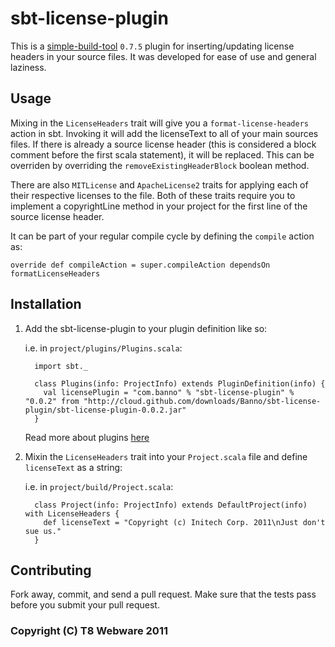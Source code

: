sbt-license-plugin
==========
This is a [simple-build-tool](http://simple-build-tool.googlecode.com/) `0.7.5` plugin for inserting/updating license headers in your source files. It was developed for ease of use and general laziness.

Usage
-----
Mixing in the `LicenseHeaders` trait will give you a `format-license-headers` action in sbt. Invoking it will add the licenseText to all of your main sources files. If there is already a source license header (this is considered a block comment before the first scala statement), it will be replaced. This can be overriden by overriding the `removeExistingHeaderBlock` boolean method.

There are also `MITLicense` and `ApacheLicense2` traits for applying each of their respective licenses to the file. Both of these traits require you to implement a copyrightLine method in your project for the first line of the source license header.

It can be part of your regular compile cycle by defining the `compile` action as:

    override def compileAction = super.compileAction dependsOn formatLicenseHeaders

Installation
------------
1. Add the sbt-license-plugin to your plugin definition like so:

     i.e. in `project/plugins/Plugins.scala`:

         import sbt._

         class Plugins(info: ProjectInfo) extends PluginDefinition(info) {
           val licensePlugin = "com.banno" % "sbt-license-plugin" % "0.0.2" from "http://cloud.github.com/downloads/Banno/sbt-license-plugin/sbt-license-plugin-0.0.2.jar"
         }

     Read more about plugins [here](http://www.scala-sbt.org/0.7.7/docs/SbtPlugins.html)
2. Mixin the `LicenseHeaders` trait into your `Project.scala` file and define `licenseText` as a string:

     i.e. in `project/build/Project.scala`:

         class Project(info: ProjectInfo) extends DefaultProject(info) with LicenseHeaders {
           def licenseText = "Copyright (c) Initech Corp. 2011\nJust don't sue us."
         }

Contributing
------------
Fork away, commit, and send a pull request. Make sure that the tests pass before you submit your pull request.

### Copyright (C) T8 Webware 2011
